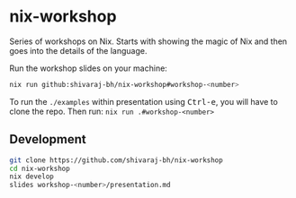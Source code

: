 # nix-workshop
Series of workshops on Nix. Starts with showing the magic of Nix and then goes into the details of the language.

Run the workshop slides on your machine:
```bash
nix run github:shivaraj-bh/nix-workshop#workshop-<number>
```
To run the `./examples` within presentation using <kbd>Ctrl-e</kbd>, you will have to clone the repo. Then run: `nix run .#workshop-<number>`

## Development
```bash
git clone https://github.com/shivaraj-bh/nix-workshop
cd nix-workshop
nix develop
slides workshop-<number>/presentation.md
```